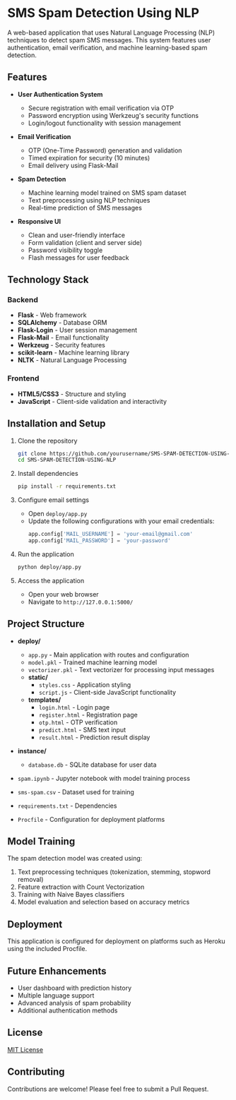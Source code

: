# SMS Spam Detection Using NLP

A web-based application that uses Natural Language Processing (NLP) techniques to detect spam SMS messages. This system features user authentication, email verification, and machine learning-based spam detection.

## Features

- **User Authentication System**
  - Secure registration with email verification via OTP
  - Password encryption using Werkzeug's security functions
  - Login/logout functionality with session management

- **Email Verification**
  - OTP (One-Time Password) generation and validation
  - Timed expiration for security (10 minutes)
  - Email delivery using Flask-Mail

- **Spam Detection**
  - Machine learning model trained on SMS spam dataset
  - Text preprocessing using NLP techniques
  - Real-time prediction of SMS messages

- **Responsive UI**
  - Clean and user-friendly interface
  - Form validation (client and server side)
  - Password visibility toggle
  - Flash messages for user feedback

## Technology Stack

### Backend
- **Flask** - Web framework
- **SQLAlchemy** - Database ORM
- **Flask-Login** - User session management
- **Flask-Mail** - Email functionality
- **Werkzeug** - Security features
- **scikit-learn** - Machine learning library
- **NLTK** - Natural Language Processing

### Frontend
- **HTML5/CSS3** - Structure and styling
- **JavaScript** - Client-side validation and interactivity

## Installation and Setup

1. Clone the repository
   ```bash
   git clone https://github.com/yourusername/SMS-SPAM-DETECTION-USING-NLP.git
   cd SMS-SPAM-DETECTION-USING-NLP
   ```

2. Install dependencies
   ```bash
   pip install -r requirements.txt
   ```

3. Configure email settings
   - Open `deploy/app.py`
   - Update the following configurations with your email credentials:
     ```python
     app.config['MAIL_USERNAME'] = 'your-email@gmail.com'
     app.config['MAIL_PASSWORD'] = 'your-password'
     ```

4. Run the application
   ```bash
   python deploy/app.py
   ```

5. Access the application
   - Open your web browser
   - Navigate to `http://127.0.0.1:5000/`

## Project Structure

- **deploy/**
  - `app.py` - Main application with routes and configuration
  - `model.pkl` - Trained machine learning model
  - `vectorizer.pkl` - Text vectorizer for processing input messages
  - **static/**
    - `styles.css` - Application styling
    - `script.js` - Client-side JavaScript functionality
  - **templates/**
    - `login.html` - Login page
    - `register.html` - Registration page
    - `otp.html` - OTP verification
    - `predict.html` - SMS text input
    - `result.html` - Prediction result display

- **instance/**
  - `database.db` - SQLite database for user data

- `spam.ipynb` - Jupyter notebook with model training process
- `sms-spam.csv` - Dataset used for training
- `requirements.txt` - Dependencies
- `Procfile` - Configuration for deployment platforms

## Model Training

The spam detection model was created using:
1. Text preprocessing techniques (tokenization, stemming, stopword removal)
2. Feature extraction with Count Vectorization
3. Training with Naive Bayes classifiers
4. Model evaluation and selection based on accuracy metrics

## Deployment

This application is configured for deployment on platforms such as Heroku using the included Procfile.

## Future Enhancements

- User dashboard with prediction history
- Multiple language support
- Advanced analysis of spam probability
- Additional authentication methods

## License

[MIT License](LICENSE)

## Contributing

Contributions are welcome! Please feel free to submit a Pull Request.

